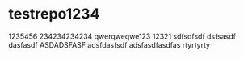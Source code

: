 # testrepo1234
1235456
234234234234
qwerqweqwe123
12321
sdfsdfsdf
dsfsasdf
dasfasdf
ASDADSFASF
adsfdasfsdf
adsfasdfasdfas
rtyrtyrty
